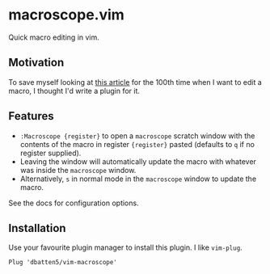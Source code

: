 # macroscope.vim

Quick macro editing in vim.

## Motivation

To save myself looking at [this
article](https://thoughtbot.com/blog/how-to-edit-an-existing-vim-macro) for the
100th time when I want to edit a macro, I thought I'd write a plugin for it.

## Features

- `:Macroscope {register}` to open a `macroscope` scratch window with the
  contents of the macro in register `{register}` pasted (defaults to `q` if
  no register supplied).
- Leaving the window will automatically update the macro with whatever was
  inside the `macroscope` window.
- Alternatively, `s` in normal mode in the `macroscope` window to update the
  macro.

See the docs for configuration options.

## Installation

Use your favourite plugin manager to install this plugin. I like `vim-plug`.

```
Plug 'dbatten5/vim-macroscope'
```
